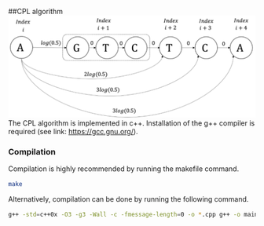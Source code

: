 ##CPL algorithm
![cpl_pic](cpl.png)
The CPL algorithm is implemented in c++. 
Installation of the g++ compiler is required (see link: https://gcc.gnu.org/). 


### Compilation

Compilation is highly recommended by running the makefile command. 

```bash
make
```

Alternatively, compilation can be done by running the following command. 

```bash
g++ -std=c++0x -O3 -g3 -Wall -c -fmessage-length=0 -o *.cpp g++ -o main *.o
```
